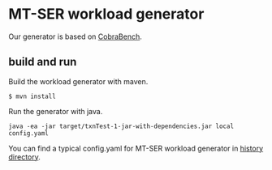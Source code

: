 # MT-SER workload generator

Our generator is based on [CobraBench](https://github.com/DBCobra/CobraBench).

## build and run

Build the workload generator with maven.

```
$ mvn install
```

Run the generator with java.

```
java -ea -jar target/txnTest-1-jar-with-dependencies.jar local config.yaml
```

You can find a typical config.yaml for MT-SER workload generator in [history directory](../../../History/figures/fig_8_a/n8_k200_t40000_kd0_pre/mini-config.yaml).
